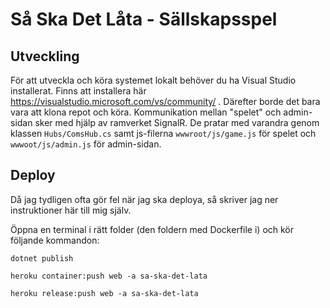 # Så Ska Det Låta - Sällskapsspel

## Utveckling
För att utveckla och köra systemet lokalt behöver du ha Visual Studio installerat. Finns att installera här https://visualstudio.microsoft.com/vs/community/ . Därefter borde det bara vara att klona repot och köra.
Kommunikation mellan "spelet" och admin-sidan sker med hjälp av ramverket SignalR. De pratar med varandra genom klassen `Hubs/ComsHub.cs` samt js-filerna `wwwroot/js/game.js` för spelet och `wwwoot/js/admin.js` för admin-sidan. 

## Deploy
Då jag tydligen ofta gör fel när jag ska deploya, så skriver jag ner instruktioner här till mig själv. 

Öppna en terminal i rätt folder (den foldern med Dockerfile i) och kör följande kommandon:

```
dotnet publish
```
```
heroku container:push web -a sa-ska-det-lata
```
```
heroku release:push web -a sa-ska-det-lata
```
